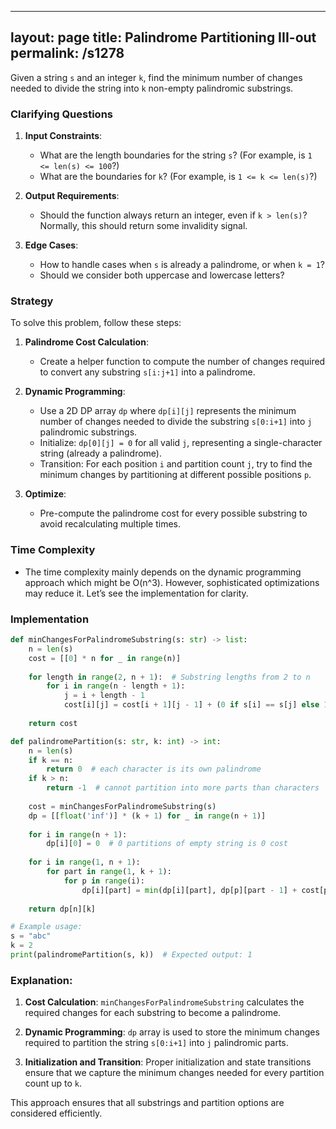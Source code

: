 
---
layout: page
title:  Palindrome Partitioning III-out
permalink: /s1278
---
Given a string `s` and an integer `k`, find the minimum number of changes needed to divide the string into `k` non-empty palindromic substrings.

### Clarifying Questions
1. **Input Constraints**:
    - What are the length boundaries for the string `s`? (For example, is `1 <= len(s) <= 100`?)
    - What are the boundaries for `k`? (For example, is `1 <= k <= len(s)`?)

2. **Output Requirements**:
    - Should the function always return an integer, even if `k > len(s)`? Normally, this should return some invalidity signal.

3. **Edge Cases**:
    - How to handle cases when `s` is already a palindrome, or when `k = 1`?
    - Should we consider both uppercase and lowercase letters?

### Strategy
To solve this problem, follow these steps:

1. **Palindrome Cost Calculation**:
    - Create a helper function to compute the number of changes required to convert any substring `s[i:j+1]` into a palindrome.

2. **Dynamic Programming**:
    - Use a 2D DP array `dp` where `dp[i][j]` represents the minimum number of changes needed to divide the substring `s[0:i+1]` into `j` palindromic substrings.
    - Initialize: `dp[0][j] = 0` for all valid `j`, representing a single-character string (already a palindrome).
    - Transition: For each position `i` and partition count `j`, try to find the minimum changes by partitioning at different possible positions `p`.

3. **Optimize**:
    - Pre-compute the palindrome cost for every possible substring to avoid recalculating multiple times.

### Time Complexity
- The time complexity mainly depends on the dynamic programming approach which might be O(n^3). However, sophisticated optimizations may reduce it. Let’s see the implementation for clarity.

### Implementation

```python
def minChangesForPalindromeSubstring(s: str) -> list:
    n = len(s)
    cost = [[0] * n for _ in range(n)]
    
    for length in range(2, n + 1):  # Substring lengths from 2 to n
        for i in range(n - length + 1):
            j = i + length - 1
            cost[i][j] = cost[i + 1][j - 1] + (0 if s[i] == s[j] else 1)
            
    return cost

def palindromePartition(s: str, k: int) -> int:
    n = len(s)
    if k == n:
        return 0  # each character is its own palindrome
    if k > n:
        return -1  # cannot partition into more parts than characters
    
    cost = minChangesForPalindromeSubstring(s)
    dp = [[float('inf')] * (k + 1) for _ in range(n + 1)]
    
    for i in range(n + 1):
        dp[i][0] = 0  # 0 partitions of empty string is 0 cost
    
    for i in range(1, n + 1):
        for part in range(1, k + 1):
            for p in range(i):
                dp[i][part] = min(dp[i][part], dp[p][part - 1] + cost[p][i - 1])
    
    return dp[n][k]

# Example usage:
s = "abc"
k = 2
print(palindromePartition(s, k))  # Expected output: 1
```

### Explanation:
1. **Cost Calculation**: `minChangesForPalindromeSubstring` calculates the required changes for each substring to become a palindrome.

2. **Dynamic Programming**: `dp` array is used to store the minimum changes required to partition the string `s[0:i+1]` into `j` palindromic parts.

3. **Initialization and Transition**: Proper initialization and state transitions ensure that we capture the minimum changes needed for every partition count up to `k`.

This approach ensures that all substrings and partition options are considered efficiently.